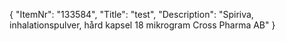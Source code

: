 {
  "ItemNr": "133584",
  "Title": "test",
  "Description": "Spiriva, inhalationspulver, hård kapsel 18 mikrogram Cross Pharma AB"
}